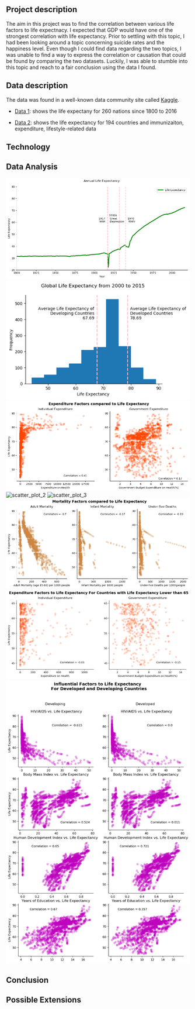 ## Project description 
  The aim in this project was to find the correlation between various life factors to life expectnacy. I expected that GDP would have one   of the strongest correlation with life expectancy.
  Prior to settling with this topic, I had been looking around a topic concerning suicide rates and the happiness level. Even though I  could find data regarding the two topics, I was unable to find a way to express the correlation or causation that could be found by comparing the two datasets. Luckily, I was able to stumble into this topic and reach to a fair conclusion using the data I found.

## Data description
  The data was found in a well-known data community site called [Kaggle](https://www.kaggle.com/).
  - [Data 1](https://www.kaggle.com/kumarajarshi/life-expectancy-who): shows the life expectany for 260 nations since 1800 to 2016
  
  - [Data 2](https://www.kaggle.com/amarpandey/world-life-expectancy-18002016): shows the life expectancy for 194 countries and immunizaiton, expenditure, lifestyle-related data
  
## Technology
## Data Analysis
![line_graph_1](https://github.com/jeed123456789/data_science_project2/blob/master/graphs/line_graph_1.png)
![hist](https://github.com/jeed123456789/data_science_project2/blob/master/graphs/hist.png)
![scatter_plot_1](https://github.com/jeed123456789/data_science_project2/blob/master/graphs/scatter_plot_1.png)
![scatter_plot_2](https://github.com/jeed123456789/data_science_project2/blob/master/graphs/scatter_plot_2.png)
![scatter_plot_3](https://github.com/jeed123456789/data_science_project2/blob/master/graphs/scatter_plot_3.png)
![scatter_plot_4](https://github.com/jeed123456789/data_science_project2/blob/master/graphs/scatter_plot_4.png)
![scatter_plot_5](https://github.com/jeed123456789/data_science_project2/blob/master/graphs/scatter_plot_5.png)
![scatter_plot_6](https://github.com/jeed123456789/data_science_project2/blob/master/graphs/scatter_plot_6.png)
## Conclusion
## Possible Extensions
